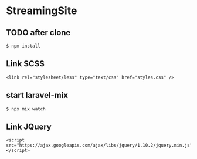 # StreamingSite
## TODO after clone
```
$ npm install
```
## Link SCSS
```
<link rel="stylesheet/less" type="text/css" href="styles.css" /> 
```

## start laravel-mix
```
$ npx mix watch
```
## Link JQuery
```
<script src="https://ajax.googleapis.com/ajax/libs/jquery/1.10.2/jquery.min.js"></script>
```


